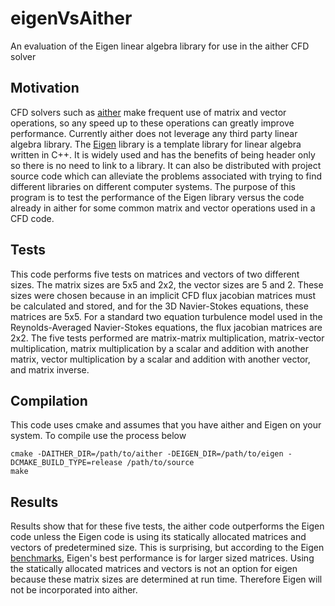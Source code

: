 # eigenVsAither
An evaluation of the Eigen linear algebra library for use in the aither CFD solver

## Motivation
CFD solvers such as [aither](https://github.com/mnucci32/aither) make frequent use of matrix and vector operations, so any speed up to these operations can greatly improve performance. Currently aither does not leverage any third party linear algebra library. The [Eigen](http://eigen.tuxfamily.org/index.php?title=Main_Page) library is a template library for linear algebra written in C++. It is widely used and has the benefits of being header only so there is no need to link to a library. It can also be distributed with project source code which can alleviate the problems associated with trying to find different libraries on different computer systems. The purpose of this program is to test the performance of the Eigen library versus the code already in aither for some common matrix and vector operations used in a CFD code.

## Tests
This code performs five tests on matrices and vectors of two different sizes. The matrix sizes are 5x5 and 2x2, the vector sizes are 5 and 2. These sizes were chosen because in an implicit CFD flux jacobian matrices must be calculated and stored, and for the 3D Navier-Stokes equations, these matrices are 5x5. For a standard two equation turbulence model used in the Reynolds-Averaged Navier-Stokes equations, the flux jacobian matrices are 2x2. The five tests performed are matrix-matrix multiplication, matrix-vector multiplication, matrix multiplication by a scalar and addition with another matrix, vector multiplication by a scalar and addition with another vector, and matrix inverse.

## Compilation
This code uses cmake and assumes that you have aither and Eigen on your system. To compile use the process below

```(bash)
cmake -DAITHER_DIR=/path/to/aither -DEIGEN_DIR=/path/to/eigen -DCMAKE_BUILD_TYPE=release /path/to/source
make
```
## Results
Results show that for these five tests, the aither code outperforms the Eigen code unless the Eigen code is using its statically allocated matrices and vectors of predetermined size. This is surprising, but according to the Eigen [benchmarks](http://eigen.tuxfamily.org/index.php?title=Benchmark), Eigen's best performance is for larger sized matrices. Using the statically allocated matrices and vectors is not an option for eigen because these matrix sizes are determined at run time. Therefore Eigen will not be incorporated into aither.

